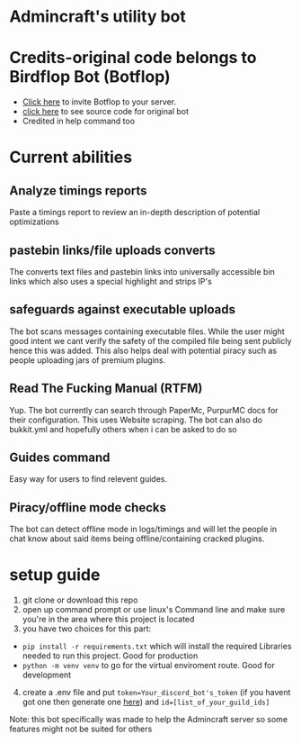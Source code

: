 # Admincraft's utility bot

# Credits-original code belongs to Birdflop Bot (Botflop)
- [Click here](https://discord.com/api/oauth2/authorize?client_id=787929894616825867&permissions=0&scope=bot) to invite Botflop to your server.
- [click here](https://github.com/Pemigrade/botflop) to see source code for original bot
-  Credited in help command too

# Current abilities
## Analyze timings reports
Paste a timings report to review an in-depth description of potential optimizations

## pastebin links/file uploads converts
The converts text files and pastebin links into universally accessible bin links which also uses a special highlight and strips IP's

## safeguards against executable uploads
The bot scans messages containing executable files. While the user might good intent we cant verify the safety of the compiled file  being sent publicly hence this was added. This also helps deal with potential piracy such as people uploading jars of premium plugins.

## Read The Fucking Manual (RTFM)
Yup. The bot currently can search through PaperMc, PurpurMC docs for their configuration. This uses Website scraping.
The bot can also do bukkit.yml and hopefully others when i can be asked to do so

## Guides command
Easy way for users to find relevent guides. 

## Piracy/offline mode checks
The bot can detect offline mode in logs/timings and will let the people in chat know about said items being offline/containing cracked plugins.

# setup guide
1) git clone or download this repo
2) open up command prompt or use linux's Command line and make sure you're in the area where this project is located
3) you have two choices for this part:
- ``pip install -r requirements.txt`` which will install the required Libraries needed to run this project. Good for production
- ``python -m venv venv``  to go for the virtual enviroment route. Good for development
4) create a .env file and put ``token=Your_discord_bot's_token`` (if you havent got one then generate one [here](https://discord.com/developers)) and ``id=[list_of_your_guild_ids]``

Note: this bot specifically was made to help the Admincraft server so some features might not be suited for others
  


